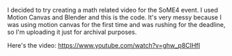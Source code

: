 I decided to try creating a math related video for the SoME4 event. I used Motion Canvas and Blender and this is the code.
It's very messy because I was using motion canvas for the first time and was rushing for the deadline, so I'm uploading it just for archival purposes.

Here's the video: https://www.youtube.com/watch?v=ghw_p8CIHfI

